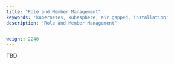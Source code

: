 ```yaml
---
title: "Role and Member Management"
keywords: 'kubernetes, kubesphere, air gapped, installation'
description: 'Role and Member Management'


weight: 2240
---
```


TBD